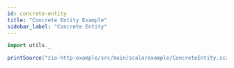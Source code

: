 ```yaml
---
id: concrete-entity
title: "Concrete Entity Example"
sidebar_label: "Concrete Entity"
---
```


```scala mdoc:passthrough
import utils._

printSource("zio-http-example/src/main/scala/example/ConcreteEntity.scala")
```
